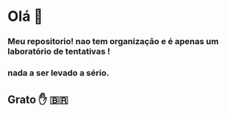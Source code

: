 # Olá :call_me_hand: #

### Meu repositorio! nao tem organização e é apenas um laboratório de tentativas !  ###

### nada a ser levado a sério. ###

## Grato  :hand:   :brazil: ##













